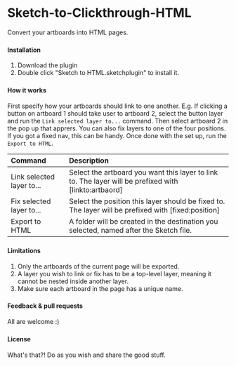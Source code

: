 # Sketch-to-Clickthrough-HTML

Convert your artboards into HTML pages.

###
#### Installation

1. Download the plugin
2. Double click "Sketch to HTML.sketchplugin" to install it.

###
#### How it works 

First specify how your artboards should link to one another. E.g. If clicking a button on artboard 1 should take user to artboard 2, select the button layer and run the `Link selected layer to...` command. Then select artboard 2 in the pop up that apprers. You can also fix layers to one of the four positions. If you got a fixed nav, this can be handy. Once done with the set up, run the `Export to HTML`.

| Command                   | Description |
|:------------------------- |:----------------------------------------------------|
| Link selected layer to... | Select the artboard you want this layer to link to. The layer will be prefixed with [linkto:artbaord] |
| Fix selected layer to...  | Select the position this layer should be fixed to. The layer will be prefixed with [fixed:position] |
| Export to HTML            | A folder will be created in the destination you selected, named after the Sketch file. |

###
#### Limitations

1. Only the artboards of the current page will be exported.
2. A layer you wish to link or fix has to be a top-level layer, meaning it cannot be nested inside another layer.
3. Make sure each artboard in the page has a unique name.

###
#### Feedback & pull requests

All are welcome  :)

###
#### License

What's that?!
Do as you wish and share the good stuff.
